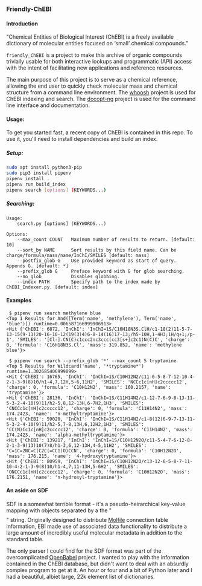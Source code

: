### Friendly-ChEBI

#### Introduction

"Chemical Entities of Biological Interest (ChEBI) is a freely available dictionary of molecular entities focused on ‘small’ chemical compounds." 

`friendly_ChEBI` is a project to make this archive of organic compounds trivially usable for both interactive lookups and programmatic (API) access with the
intent of facilitating new applications and reference resources.

The main purpose of this project is to serve as a chemical reference, allowing the end user to quickly check molecular mass and chemical structure from a
command line environment. The [whoosh](https://whoosh.readthedocs.io) project is used for ChEBI indexing and search. The
[docopt-ng](https://github.com/bazaar-projects/docopt-ng) project is used for the command line interface and documentation.


#### Usage:

To get you started fast, a recent copy of ChEBI is contained in this repo. 
To use it, you'll need to install dependencies and build an index.

##### Setup:

``` bash
sudo apt install python3-pip
sudo pip3 install pipenv
pipenv install .
pipenv run build_index
pipenv search [options] (KEYWORDS...)
```

##### Searching:

```
Usage:
    search.py [options] (KEYWORDS...)

Options:
    --max_count COUNT   Maximum number of results to return. [default: 10]
    --sort_by NAME      Sort results by this field name. Can be charge/formula/mass/name/InChI/SMILES [default: mass]
    --postfix_glob G    Use provided keyword as start of query. Appends G. [default: *]
    --prefix_glob G     Preface keyword with G for glob searching.
    --no_glob           Disables globbing.
    --index PATH        Specify path to the index made by ChEBI_Indexer.py. [default: index]
```

#### Examples

```
 $ pipenv run search methylene blue
<Top 1 Results for And([Term('name', 'methylene'), Term('name', 'blue')]) runtime=0.006587166999906913>
<Hit {'ChEBI': 6872, 'InChI': 'InChI=1S/C16H18N3S.ClH/c1-18(2)11-5-7-13-15(9-11)20-16-10-12(19(3)4)6-8-14(16)17-13;/h5-10H,1-4H3;1H/q+1;/p-1', 'SMILES': '[Cl-].CN(C)c1ccc2nc3ccc(cc3[s+]c2c1)N(C)C', 'charge': 0, 'formula': 'C16H18N3S.Cl', 'mass': 319.852, 'name': 'methylene blue'}>
```

```
 $ pipenv run search --prefix_glob '*' --max_count 5 tryptamine
<Top 5 Results for Wildcard('name', '*tryptamine*') runtime=1.302685406999899>
<Hit {'ChEBI': 16765, 'InChI': 'InChI=1S/C10H12N2/c11-6-5-8-7-12-10-4-2-1-3-9(8)10/h1-4,7,12H,5-6,11H2', 'SMILES': 'NCCc1c[nH]c2ccccc12', 'charge': 0, 'formula': 'C10H12N2', 'mass': 160.2157, 'name': 'tryptamine'}>
<Hit {'ChEBI': 28136, 'InChI': 'InChI=1S/C11H14N2/c1-12-7-6-9-8-13-11-5-3-2-4-10(9)11/h2-5,8,12-13H,6-7H2,1H3', 'SMILES': 'CNCCc1c[nH]c2ccccc12', 'charge': 0, 'formula': 'C11H14N2', 'mass': 174.2423, 'name': 'n-methyltryptamine'}>
<Hit {'ChEBI': 59020, 'InChI': 'InChI=1S/C11H14N2/c1-8(12)6-9-7-13-11-5-3-2-4-10(9)11/h2-5,7-8,13H,6,12H2,1H3', 'SMILES': 'CC(N)Cc1c[nH]c2ccccc12', 'charge': 0, 'formula': 'C11H14N2', 'mass': 174.2423, 'name': 'alpha-methyltryptamine'}>
<Hit {'ChEBI': 139217, 'InChI': 'InChI=1S/C10H12N2O/c11-5-4-7-6-12-8-2-1-3-9(13)10(7)8/h1-3,6,12-13H,4-5,11H2', 'SMILES': 'C=1C=2NC=C(C2C(=CC1)O)CCN', 'charge': 0, 'formula': 'C10H12N2O', 'mass': 176.215, 'name': '4-hydroxytryptamine'}>
<Hit {'ChEBI': 80959, 'InChI': 'InChI=1S/C10H12N2O/c13-12-6-5-8-7-11-10-4-2-1-3-9(8)10/h1-4,7,11-13H,5-6H2', 'SMILES': 'ONCCc1c[nH]c2ccccc12', 'charge': 0, 'formula': 'C10H12N2O', 'mass': 176.2151, 'name': 'n-hydroxyl-tryptamine'}>
```

#### An aside on SDF

SDF is a somewhat terrible format - it's a pseudo-heirarchical key-value mapping with objects separated by a the "$$$$" string. Originally designed to distribute [Molfile](http://en.wikipedia.org/wiki/Molfile) connection table information, EBI made use of associated data functionality to distribute a large amount of incredibly useful molecular metadata in addition to the standard table. 

The only parser I could find for the SDF format was part of the overcomplicated [OpenBabel](http://openbabel.org) project. I wanted to play with the information contained in the ChEBI database, but didn't want to deal with an absurdly complex program to get at it. An hour or four and a bit of Python later and I had a beautiful, albiet large, 22k element list of dictionaries. 


